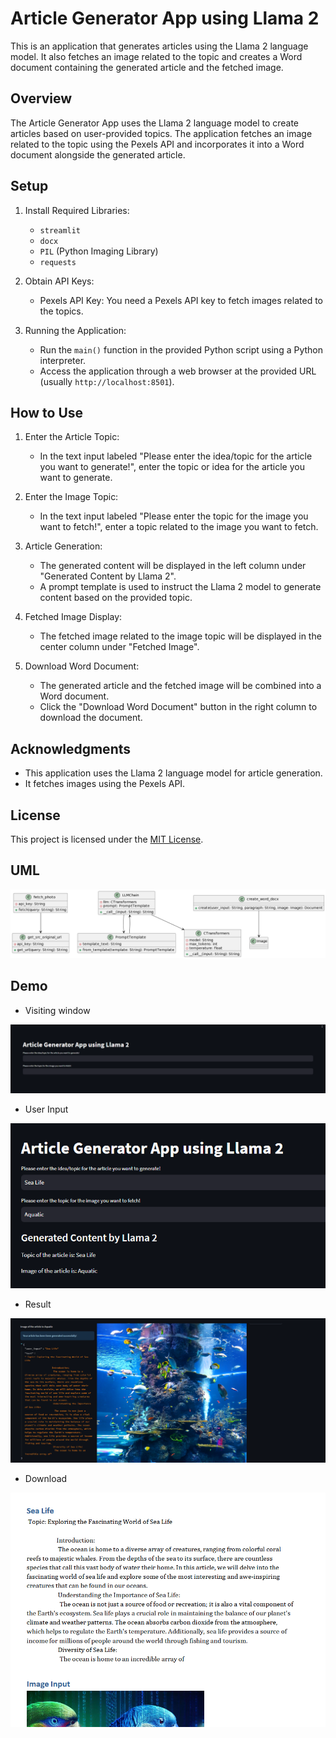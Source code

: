 # Article Generator App using Llama 2

This is an application that generates articles using the Llama 2 language model. It also fetches an image related to the topic and creates a Word document containing the generated article and the fetched image.

## Overview

The Article Generator App uses the Llama 2 language model to create articles based on user-provided topics. The application fetches an image related to the topic using the Pexels API and incorporates it into a Word document alongside the generated article.

## Setup

1. Install Required Libraries:
   - `streamlit`
   - `docx`
   - `PIL` (Python Imaging Library)
   - `requests`

2. Obtain API Keys:
   - Pexels API Key: You need a Pexels API key to fetch images related to the topics.

3. Running the Application:
   - Run the `main()` function in the provided Python script using a Python interpreter.
   - Access the application through a web browser at the provided URL (usually `http://localhost:8501`).

## How to Use

1. Enter the Article Topic:
   - In the text input labeled "Please enter the idea/topic for the article you want to generate!", enter the topic or idea for the article you want to generate.

2. Enter the Image Topic:
   - In the text input labeled "Please enter the topic for the image you want to fetch!", enter a topic related to the image you want to fetch.

3. Article Generation:
   - The generated content will be displayed in the left column under "Generated Content by Llama 2".
   - A prompt template is used to instruct the Llama 2 model to generate content based on the provided topic.

4. Fetched Image Display:
   - The fetched image related to the image topic will be displayed in the center column under "Fetched Image".

5. Download Word Document:
   - The generated article and the fetched image will be combined into a Word document.
   - Click the "Download Word Document" button in the right column to download the document.

## Acknowledgments

- This application uses the Llama 2 language model for article generation.
- It fetches images using the Pexels API.

## License

This project is licensed under the [MIT License](LICENSE).

## UML

![img.png](img.png)

## Demo

- Visiting window

![img_1.png](img_1.png)

- User Input

![img_2.png](img_2.png)

- Result

![img_3.png](img_3.png)

- Download

![img_4.png](img_4.png)

